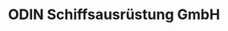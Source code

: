 ---
title: "ODIN Schiffsausrüstung GmbH"
url: /schiffdorf/odin-schiffsausruestung-gmbh/
shop: Schiffe
---